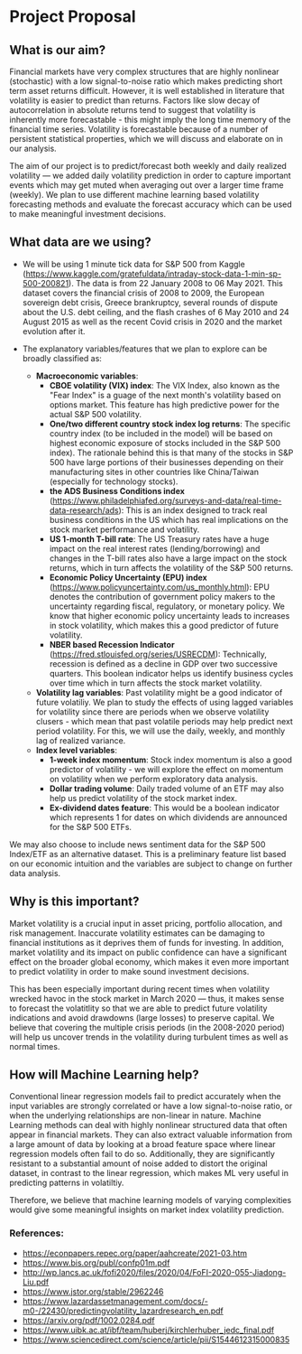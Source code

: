 
# Project Proposal

## What is our aim?
Financial markets have very complex structures that are highly nonlinear (stochastic) with a low signal-to-noise ratio which makes predicting short term asset returns difficult. However, it is well established in literature that volatility is easier to predict than returns. Factors like slow decay of autocorrelation in absolute returns tend to suggest that volatility is inherently more forecastable - this might imply the long time memory of the financial time series. Volatility is forecastable because of a number of persistent statistical properties, which we will discuss and elaborate on in our analysis. 

The aim of our project is to predict/forecast both weekly and daily realized volatility — we added daily volatility prediction in order to capture important events which may get muted when averaging out over a larger time frame (weekly). We plan to use different machine learning based volatility forecasting methods and evaluate the forecast accuracy which can be used to make meaningful investment decisions.

## What data are we using?
- We will be using 1 minute tick data for S&P 500 from Kaggle (https://www.kaggle.com/gratefuldata/intraday-stock-data-1-min-sp-500-200821). The data is from 22 January 2008 to 06 May 2021. This dataset covers the financial crisis of 2008 to 2009, the European sovereign debt crisis, Greece brankruptcy, several rounds of dispute about the U.S. debt ceiling, and the flash crashes of 6 May 2010 and 24 August 2015 as well as the recent Covid crisis in 2020 and the market evolution after it.

- The explanatory variables/features that we plan to explore can be broadly classified as:
  - **Macroeconomic variables**: 
    - **CBOE volatility (VIX) index**: The VIX Index, also known as the "Fear Index" is a guage of the next month's volatility based on options market. This feature has       high predictive power for the actual S&P 500 volatility.
    - **One/two different country stock index log returns**: The specific country index (to be included in the model) will be based on highest economic exposure of stocks included in the S&P 500 index). The rationale behind this is that many of the stocks in S&P 500 have large portions of their businesses depending on their manufacturing sites in other countries like China/Taiwan (especially for technology stocks). 
    - **the ADS Business Conditions index** (https://www.philadelphiafed.org/surveys-and-data/real-time-data-research/ads): This is an index designed to track real business conditions in the US which has real implications on the stock market performance and volatility.
    - **US 1-month T-bill rate**: The US Treasury rates have a huge impact on the real interest rates (lending/borrowing) and changes in the T-bill rates also have a large impact on the stock returns, which in turn affects the volatility of the S&P 500 returns.
    - **Economic Policy Uncertainty (EPU) index** (https://www.policyuncertainty.com/us_monthly.html): EPU denotes the contribution of government policy makers to the uncertainty regarding fiscal, regulatory, or monetary policy. We know that higher economic policy uncertainty leads to increases in stock volatility, which makes this a good predictor of future volatility.
    - **NBER based Recession Indicator** (https://fred.stlouisfed.org/series/USRECDM): Technically, recession is defined as a decline in GDP over two successive quarters. This boolean indicator helps us identify business cycles over time which in turn affects the stock market volatility.
  - **Volatility lag variables**: Past volatility might be a good indicator of future volatiliy. We plan to study the effects of using lagged variables for volatility since there are periods when we observe volatility clusers - which mean that past volatile periods may help predict next period volatility. For this, we will use the daily, weekly, and monthly lag of realized variance. 
  - **Index level variables**: 
    - **1-week index momentum**: Stock index momentum is also a good predictor of volatility - we will explore the effect on momentum on volatility when we perform exploratory data analysis.
    - **Dollar trading volume**: Daily traded volume of an ETF may also help us predict volatility of the stock market index. 
    - **Ex-dividend dates feature**: This would be a boolean indicator which represents 1 for dates on which dividends are announced for the S&P 500 ETFs.

We may also choose to include news sentiment data for the S&P 500 Index/ETF as an alternative dataset. This is a preliminary feature list based on our economic intuition and the variables are subject to change on further data analysis.
 
## Why is this important?
Market volatility is a crucial input in asset pricing, portfolio allocation, and risk management. Inaccurate volatility estimates can be damaging to financial institutions as it deprives them of funds for investing. In addition, market volatility and its impact on public confidence can have a significant effect on the
broader global economy, which makes it even more important to predict volatility in order to make sound investment decisions.

This has been especially important during recent times when volatility wrecked havoc in the stock market in March 2020 — thus, it makes sense to forecast the volatitlity so that we are able to predict future volatility indications and avoid drawdowns (large losses) to preserve capital. We believe that covering the multiple crisis periods (in the 2008-2020 period) will help us uncover trends in the volatility during turbulent times as well as normal times.

## How will Machine Learning help?
Conventional linear regression models fail to predict accurately when the input variables are strongly correlated or have a low signal-to-noise ratio, or when the underlying relationships are non-linear in nature. Machine Learning methods can deal with highly nonlinear structured data that often appear in financial markets. They can also extract valuable information from a large amount of data by looking at a broad feature space where linear regression models often fail to do so. Additionally, they are significantly resistant to a substantial amount of noise added to distort the original dataset, in contrast to the linear regression, which makes ML very useful in predicting patterns in volatiltiy. 

Therefore, we believe that machine learning models of varying complexities would give some meaningful insights on market index volatility prediction.

### References:
- https://econpapers.repec.org/paper/aahcreate/2021-03.htm
- https://www.bis.org/publ/confp01m.pdf
- http://wp.lancs.ac.uk/fofi2020/files/2020/04/FoFI-2020-055-Jiadong-Liu.pdf
- https://www.jstor.org/stable/2962246
- https://www.lazardassetmanagement.com/docs/-m0-/22430/predictingvolatility_lazardresearch_en.pdf
- https://arxiv.org/pdf/1002.0284.pdf
- https://www.uibk.ac.at/ibf/team/huberj/kirchlerhuber_jedc_final.pdf
- https://www.sciencedirect.com/science/article/pii/S1544612315000835
